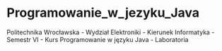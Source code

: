 # Programowanie_w_jezyku_Java
Politechnika Wrocławska - Wydział Elektroniki - Kierunek Informatyka - Semestr VI - Kurs Programowanie w języku Java - Laboratoria
